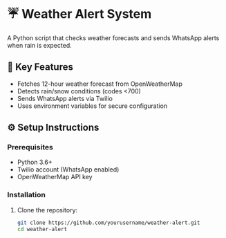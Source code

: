 # ☔ Weather Alert System

A Python script that checks weather forecasts and sends WhatsApp alerts when rain is expected.

## 🌟 Key Features
- Fetches 12-hour weather forecast from OpenWeatherMap
- Detects rain/snow conditions (codes <700)
- Sends WhatsApp alerts via Twilio
- Uses environment variables for secure configuration

## ⚙️ Setup Instructions

### Prerequisites
- Python 3.6+
- Twilio account (WhatsApp enabled)
- OpenWeatherMap API key

### Installation
1. Clone the repository:
   ```bash
   git clone https://github.com/yourusername/weather-alert.git
   cd weather-alert
